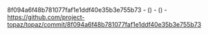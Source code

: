 8f094a6f48b781077faf1e1ddf40e35b3e755b73 -  () -  () - https://github.com/project-topaz/topaz/commit/8f094a6f48b781077faf1e1ddf40e35b3e755b73
